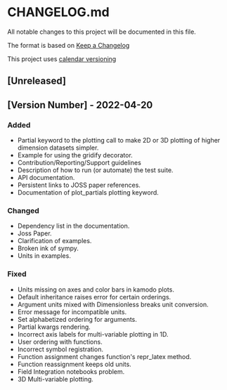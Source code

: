 # CHANGELOG.md

All notable changes to this project will be documented in this file.

The format is based on [Keep a Changelog](https://keepachangelog.com/en/1.0.0/)

This project uses [calendar versioning](https://calver.org/)

## [Unreleased]

## [Version Number] - 2022-04-20

### Added
- Partial keyword to the plotting call to make 2D or 3D plotting of higher dimension datasets simpler. 
- Example for using the gridify decorator.
- Contribution/Reporting/Support guidelines
- Description of how to run (or automate) the test suite.
- API documentation.
- Persistent links to JOSS paper references.
- Documentation of plot_partials plotting keyword.


### Changed
- Dependency list in the documentation.
- Joss Paper.
- Clarification of examples.
- Broken ink of sympy.
- Units in examples.

### Fixed
- Units missing on axes and color bars in kamodo plots.
- Default inheritance raises error for certain orderings.
- Argument units mixed with Dimensionless breaks unit conversion. 
- Error message for incompatible units.
- Set alphabetized ordering for arguments.
- Partial kwargs rendering.
- Incorrect axis labels for multi-variable plotting in 1D.
- User ordering with functions.
- Incorrect symbol registration.
- Function assignment changes function's repr_latex method.
- Function reassignment keeps old units.
- Field Integration notebooks problem.
- 3D Multi-variable plotting.

